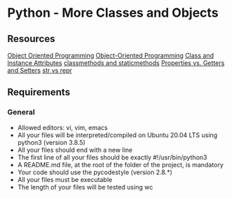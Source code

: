 # Python - More Classes and Objects

## Resources

[Object Oriented Programming](https://alx-intranet.hbtn.io/rltoken/M-MFweENpRdEfRto_Gzlvg)
[Object-Oriented Programming](https://alx-intranet.hbtn.io/rltoken/_Awd8Gn4SBdq2FRd_bY8KA)
[Class and Instance Attributes](https://alx-intranet.hbtn.io/rltoken/SGQIevRxW6lTgr4jGDzXbw)
[classmethods and staticmethods](https://alx-intranet.hbtn.io/rltoken/Ij1EnTg02gtIknOkNv4xGA)
[Properties vs. Getters and Setters](https://alx-intranet.hbtn.io/rltoken/xjpk-jUNe0uGEzcNXbwIHQ)
[str vs repr](https://alx-intranet.hbtn.io/rltoken/iu1ILT-t6FMuZvk7vRvfuQ)

## Requirements
### General

- Allowed editors: vi, vim, emacs
- All your files will be interpreted/compiled on Ubuntu 20.04 LTS using python3 (version 3.8.5)
- All your files should end with a new line
- The first line of all your files should be exactly #!/usr/bin/python3
- A README.md file, at the root of the folder of the project, is mandatory
- Your code should use the pycodestyle (version 2.8.*)
- All your files must be executable
- The length of your files will be tested using wc